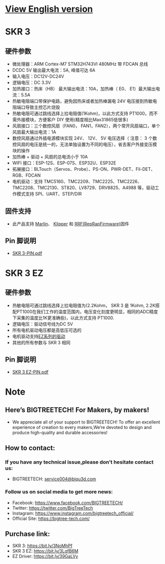 # [View English version](./README.md)

# SKR 3
## 硬件参数
* 微处理器：ARM Cortex-M7 STM32H743VI 480MHz 带 FDCAN 总线
* DCDC 5V 输出最大电流：5A, 峰值可达 6A
* 输入电压：DC12V-DC24V
* 逻辑电压：DC 3.3V
* 加热接口：热床（HB） 最大输出电流：10A，加热棒（ E0、 E1）最大输出电流：5.5A
* 热敏电阻端口带保护电路，避免因热床或者加热棒漏电 24V 电压接到热敏电阻端口导致主控芯片烧毁
* 热敏电阻可通过跳线选择上拉电阻值(1Kohm)，以此方式支持 PT1000，而不需外接模块，方便客户 DIY 使用(精度相比Max31865低很多)
* 风扇接口：三个数控风扇（FAN0， FAN1，FAN2），两个常开风扇端口，单个风扇最大输出电流：1A
* 数控风扇通过外插电源模块实现 24V、 12V、 5V 电压选择（ 注意： 3 个数控风扇的电压是统一的，无法单独设置为不同的电压），省去客户外接变压模块的操作
* 加热棒 + 驱动 + 风扇的总电流小于 10A
* WIFI 接口：ESP-12S、ESP-07S、ESP32U、ESP32E
* 拓展接口：BLTouch（Servos、Probe）、PS-ON、PWR-DET、Fil-DET、RGB、FDCAN
* 电机驱动：支持 TMC5160、TMC2209、TMC2225、TMC2226、TMC2208、TMC2130、ST820、LV8729、DRV8825、A4988 等，驱动工作模式支持 SPI、UART、STEP/DIR


## 固件支持
* 此产品支持 [Marlin](./Firmware/Marlin-bugfix-2.0.9.3.x)、 [Klipper](./Firmware/Klipper) 和 [RRF(RepRapFirmware)](./Firmware/RRF)固件

## Pin 脚说明
* [SKR 3-PIN.pdf](./Hardware%20(SKR%203)/BIGTREETECH%20SKR%203-PIN.pdf)


# SKR 3 EZ
## 硬件参数
* 热敏电阻可通过跳线选择上拉电阻值为(2.2Kohm， SKR 3 是 1Kohm, 2.2K搭配PT1000在我们工作的温度范围内，电压变化刻度更明显，相同的ADC精度下采集的温度比1K更准确些)，以此方式支持 PT1000.
* 逻辑电压：驱动信号线为DC 5V
* 所有电机驱动电压都是高低压可选的
* 电机驱动支持[EZ系列的驱动](https://bit.ly/39GaLVy)
* 其他的所有参数与 SKR 3 相同

## Pin 脚说明
* [SKR 3 EZ-PIN.pdf](./Hardware%20(SKR%203%20EZ)/BIGTREETECH%20SKR%203%20EZ%20V1.0-PIN.pdf)

# Note
## Here’s BIGTREETECH! For Makers, by makers!
* We appreciate all of your support to BIGTREETECH! To offer an excellent experience of creation to every makers,We’re devoted to design and produce high-quality and durable accessories!

## How to contact:
### If you have any technical issue,please don’t hesitate contact us:
* BIGTREETECH: service004@biqu3d.com

### Follow us on social media to get more news:
* Facebook: https://www.facebook.com/BIGTREETECH/
* Twitter: https://twitter.com/BigTreeTech
* Instagram: https://www.instagram.com/bigtreetech_official/
* Official Site: https://bigtree-tech.com/

## Purchase link:
* SKR 3: https://bit.ly/3NoMhPf
* SKR 3 EZ: https://bit.ly/3LqfB6M
* EZ Driver: https://bit.ly/39GaLVy
